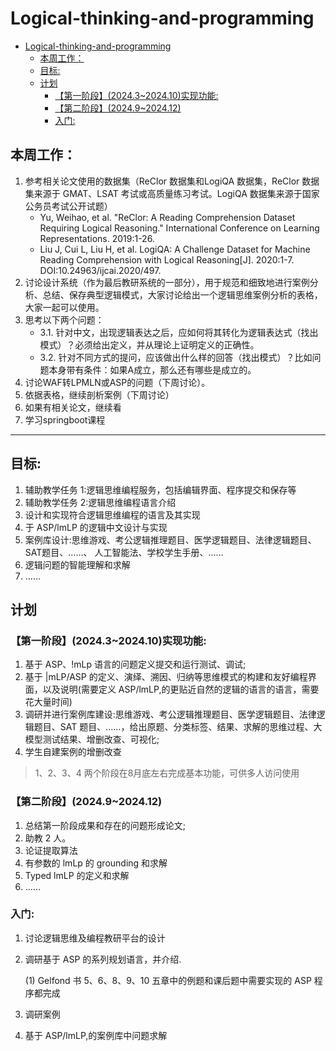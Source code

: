 # Logical-thinking-and-programming

- [Logical-thinking-and-programming](#logical-thinking-and-programming)
  - [本周工作：](#本周工作)
  - [目标:](#目标)
  - [计划](#计划)
    - [【第一阶段】(2024.3~2024.10)实现功能:](#第一阶段20243202410实现功能)
    - [【第二阶段】(2024.9~2024.12)](#第二阶段20249202412)
    - [入门:](#入门)


## 本周工作：
1.	参考相关论文使用的数据集（ReClor 数据集和LogiQA 数据集，ReClor 数据集来源于 GMAT、LSAT 考试或高质量练习考试。LogiQA 数据集来源于国家公务员考试公开试题）
    - Yu, Weihao, et al. "ReClor: A Reading Comprehension Dataset Requiring Logical Reasoning." International Conference on Learning Representations. 2019:1-26.
    - Liu J, Cui L, Liu H, et al. LogiQA: A Challenge Dataset for Machine Reading Comprehension with Logical Reasoning[J]. 2020:1-7. DOI:10.24963/ijcai.2020/497.
2.	讨论设计系统（作为最后教研系统的一部分），用于规范和细致地进行案例分析、总结、保存典型逻辑模式，大家讨论给出一个逻辑思维案例分析的表格，大家一起可以使用。
3.	思考以下两个问题：
    - 3.1.	针对中文，出现逻辑表达之后，应如何将其转化为逻辑表达式（找出模式）？必须给出定义，并从理论上证明定义的正确性。
    - 3.2.	针对不同方式的提问，应该做出什么样的回答（找出模式）？比如问题本身带有条件：如果A成立，那么还有哪些是成立的。
4.	讨论WAF转LPMLN或ASP的问题（下周讨论）。
5.	依据表格，继续剖析案例（下周讨论）
6.	如果有相关论文，继续看
7.	学习springboot课程

---

## 目标:
1. 辅助教学任务 1:逻辑思维编程服务，包括编辑界面、程序提交和保存等
2. 辅助教学任务 2:逻辑思维编程语言介绍
3. 设计和实现符合逻辑思维编程的语言及其实现
4. 于 ASP/lmLP 的逻辑中文设计与实现
5. 案例库设计:思维游戏、考公逻辑推理题目、医学逻辑题目、法律逻辑题目、SAT题目、……、
人工智能法、学校学生手册、……
6. 逻辑问题的智能理解和求解
7. ……

## 计划
### 【第一阶段】(2024.3~2024.10)实现功能:
1. 基于 ASP、!mLp 语言的问题定义提交和运行测试、调试;
2. 基于 |mLP/ASP 的定义、演绎、溯因、归纳等思维模式的构建和友好编程界面，以及说明(需要定义 ASP/lmLP,的更贴近自然的逻辑的语言的语言，需要花大量时间)
3. 调研并进行案例库建设:思维游戏、考公逻辑推理题目、医学逻辑题目、法律逻辑题目、SAT 题目、……，给出原题、分类标签、结果、求解的思维过程、大模型测试结果、增删改查、可视化;
4. 学生自建案例的增删改查
> 1、2、3、4 两个阶段在8月底左右完成基本功能，可供多人访问使用

### 【第二阶段】(2024.9~2024.12)
1. 总结第一阶段成果和存在的问题形成论文;
2. 助教 2 人。
3. 论证提取算法
4. 有参数的 lmLp 的 grounding 和求解
5. Typed lmLP 的定义和求解
6. ……
   
### 入门:
1. 讨论逻辑思维及编程教研平台的设计
2. 调研基于 ASP 的系列规划语言，并介绍.

    (1) Gelfond 书 5、6、8、9、10 五章中的例题和课后题中需要实现的 ASP 程序都完成

3. 调研案例
4. 基于 ASP/lmLP,的案例库中问题求解

